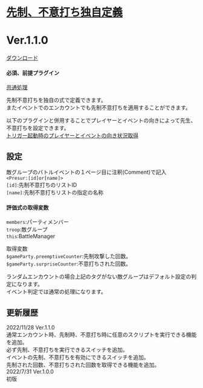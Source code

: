# [先制、不意打ち独自定義](https://raw.githubusercontent.com/nuun888/MZ/master/NUUN_PreemptiveSurpriseEx.js)
# Ver.1.1.0
[ダウンロード](https://raw.githubusercontent.com/nuun888/MZ/master/NUUN_PreemptiveSurpriseEx.js)  
#### 必須、前提プラグイン
[共通処理](https://github.com/nuun888/MZ/blob/master/README/Base.md)  


先制不意打ちを独自の式で定義できます。  
またイベントでのエンカウントでも先制不意打ちを適用することができます。  

以下のプラグインと併用することでプレイヤーとイベントの向きによって先生、不意打ちを設定できます。  
[トリガー起動時のプレイヤーとイベントの向き状況取得](https://github.com/nuun888/MZ/blob/master/README/EventPlayerDirection.md)  

## 設定
敵グループのバトルイベントの１ページ目に注釈(Comment)で記入  
`<Presur:[id]or[name]>`  
`[id]`:先制不意打ちのリストID  
`[name]`:先制不意打ちリストの指定の名称  

#### 評価式の取得変数  
`members`:パーティメンバー  
`troop`:敵グループ  
`this`:BattleManager  

取得変数  
`$gameParty.preemptiveCounter`:先制攻撃した回数。  
`$gameParty.surpriseCounter`:不意打ちされた回数。  

ランダムエンカウントの場合上記のタグがない敵グループはデフォルト設定の判定になります。  
イベント判定では通常の処理になります。  

## 更新履歴
2022/11/28 Ver.1.1.0  
通常エンカウント時、先制時、不意打ち時に任意のスクリプトを実行できる機能を追加。  
必ず先制、不意打ちを実行できるスイッチを追加。  
イベントの先制、不意打ちを有効にできるスイッチを追加。  
先制された回数、不意打ちされた回数を取得できる機能を追加。  
2022/7/31 Ver.1.0.0  
初版  
